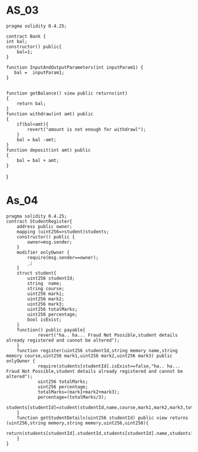 # AS_03
    pragma solidity 0.4.25;

    contract Bank {
    int bal;
    constructor() public{
        bal=1;
    }

    function InputAndOutputParameters(int inputParam1) {
       bal =  inputParam1;
    }


    function getBalance() view public returns(int)
    {
        return bal;
    }
    function withdraw(int amt) public
    {
        if(bal<amt){
            revert("amount is not enough for withdrawl");
        }
        bal = bal -amt;
    }
    function deposit(int amt) public
    {
        bal = bal + amt;
    }

}


# As_04
    pragma solidity 0.4.25;
    contract StudentRegister{
        address public owner;
        mapping (uint256=>student)students;
        constructor() public {
            owner=msg.sender;
        }
        modifier onlyOwner {
            require(msg.sender==owner);
            _;
        }
        struct student{
            uint256 studentId;
            string  name;
            string course;
            uint256 mark1;
            uint256 mark2;
            uint256 mark3;
            uint256 totalMarks;
            uint256 percentage;
            bool isExist;   
        }
        function() public payable{
                revert("ha.. ha... Fraud Not Possible,student details already registered and cannot be altered");
        }
        function register(uint256 studentId,string memory name,string memory course,uint256 mark1,uint256 mark2,uint256 mark3) public onlyOwner {
                require(students[studentId].isExist==false,"ha.. ha... Fraud Not Possible,student details already registered and cannot be altered");
                uint256 totalMarks;
                uint256 percentage;
                totalMarks=(mark1+mark2+mark3);
                percentage=(totalMarks/3);       
                students[studentId]=student(studentId,name,course,mark1,mark2,mark3,totalMarks,percentage,true);
        }       
        function getStudentDetails(uint256 studentId) public view returns (uint256,string memory,string memory,uint256,uint256){
            return(students[studentId].studentId,students[studentId].name,students[studentId].course,students[studentId].totalMarks,students[studentId].percentage);
        }
    }
